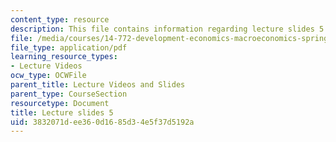 ```yaml
---
content_type: resource
description: This file contains information regarding lecture slides 5.
file: /media/courses/14-772-development-economics-macroeconomics-spring-2013/3832071dee360d1685d34e5f37d5192a_MIT14_772S13_lecture5.pdf
file_type: application/pdf
learning_resource_types:
- Lecture Videos
ocw_type: OCWFile
parent_title: Lecture Videos and Slides
parent_type: CourseSection
resourcetype: Document
title: Lecture slides 5
uid: 3832071d-ee36-0d16-85d3-4e5f37d5192a
---
```


